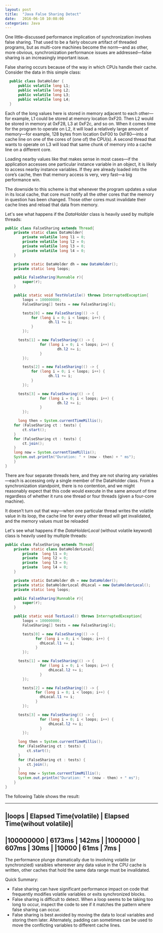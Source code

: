 ```yaml
---
layout: post
title:  "Java False Sharing Detect"
date:   2016-06-10 10:08:00
categories: Java
---
```


One little-discussed performance implication of synchronization involves false sharing. That used to be a fairly obscure artifact of threaded programs, but as multi-core machines become the norm—and as other, more obvious, synchronization performance issues are addressed—false sharing is an increasingly important issue.

False sharing occurs because of the way in which CPUs handle their cache. Consider the data in this simple class:

```java
  public class DataHolder {
      public volatile long L1;
      public volatile long L2;
      public volatile long L3;
      public volatile long L4;
  }
```
Each of the long values here is stored in memory adjacent to each other—for example, L1 could be stored at memory location 0xF20. Then L2 would be stored in memory at 0xF28, L3 at 0xF2c, and so on. When it comes time for the program to operate on L2, it will load a relatively large amount of memory—for example, 128 bytes from location 0xF00 to 0xF80—into a cache line on one of the cores of (one of) the CPU(s). A second thread that wants to operate on L3 will load that same chunk of memory into a cache line on a different core.

Loading nearby values like that makes sense in most cases—if the application accesses one particular instance variable in an object, it is likely to access nearby instance variables. If they are already loaded into the core’s cache, then that memory access is very, very fast—a big performance win.

The downside to this scheme is that whenever the program updates a value in its local cache, that core must notify all the other cores that the memory in question has been changed. Those other cores must invalidate their cache lines and reload that data from memory.

Let's see what happens if the *DataHolder* class is heavily used by multiple threads:

```java
public class FalseSharing extends Thread{
	private static class DataHolder{
		private volatile long l1 = 0;
		private volatile long l2 = 0;
		private volatile long l3 = 0;
		private volatile long l4 = 0;
	}

	private static DataHolder dh = new DataHolder();
	private static long loops;

	public FalseSharing(Runnable r){
		super(r);
	}

	public static void TestVolatile() throws InterruptedException{
		loops = 100000000;
		FalseSharing[] tests = new FalseSharing[4];

		tests[0] = new FalseSharing(() -> {
            for (long i = 0; i < loops; i++) {
                    dh.l1 += i;
            }
	    });

	  tests[1] = new FalseSharing(() -> {
	            for (long i = 0; i < loops; i++) {
	                    dh.l2 += i;
	            }
	    });

		tests[2] = new FalseSharing(() -> {
            for (long i = 0; i < loops; i++) {
                    dh.l1 += i;
            }
	    });

	  tests[3] = new FalseSharing(() -> {
	            for (long i = 0; i < loops; i++) {
	                    dh.l2 += i;
	            }
	    });

	  long then = System.currentTimeMillis();
    for (FalseSharing ct : tests) {
        ct.start();
    }
    for (FalseSharing ct : tests) {
        ct.join();
    }
    long now = System.currentTimeMillis();
    System.out.println("Duration: " + (now - then) + " ms");
	}
}
```

There are four separate threads here, and they are not sharing any variables—each is accessing only a single member of the DataHolder class. From a synchronization standpoint, there is no contention, and we might reasonably expect that this code would execute in the same amount of time regardless of whether it runs one thread or four threads (given a four-core machine).

It doesn’t turn out that way—when one particular thread writes the volatile value in its loop, the cache line for every other thread will get invalidated, and the memory values must be reloaded

Let's see what happens if the *DataHolderLocal* (without volatile keyword) class is heavily used by multiple threads:

```java
public class FalseSharing extends Thread{
  	private static class DataHolderLocal{
  		private  long l1 = 0;
  		private  long l2 = 0;
  		private  long l3 = 0;
  		private  long l4 = 0;
  	}

  	private static DataHolder dh = new DataHolder();
  	private static DataHolderLocal dhLocal = new DataHolderLocal();
  	private static long loops;

  	public FalseSharing(Runnable r){
  		super(r);
  	}

  	public static void TestLocal() throws InterruptedException{
  		loops = 100000000;
  		FalseSharing[] tests = new FalseSharing[4];

  		tests[0] = new FalseSharing(() -> {
              for (long i = 0; i < loops; i++) {
              	dhLocal.l1 += i;
              }
  	    });

  	  tests[1] = new FalseSharing(() -> {
  	            for (long i = 0; i < loops; i++) {
  	            	dhLocal.l2 += i;
  	            }
  	    });

  		tests[2] = new FalseSharing(() -> {
              for (long i = 0; i < loops; i++) {
              	dhLocal.l1 += i;
              }
  	    });

  	  tests[3] = new FalseSharing(() -> {
  	            for (long i = 0; i < loops; i++) {
  	            	dhLocal.l2 += i;
  	            }
  	    });

  	  long then = System.currentTimeMillis();
      for (FalseSharing ct : tests) {
          ct.start();
      }
      for (FalseSharing ct : tests) {
          ct.join();
      }
      long now = System.currentTimeMillis();
      System.out.println("Duration: " + (now - then) + " ms");
  	}
}
```

The following Table shows the result:

------------------------------------------------------------------------
|loops         | Elapsed Time(volatile) | Elapsed Time(wihout volatile)|
------------------------------------------------------------------------
|100000000     |     6173ms             |          142ms               |
|1000000       |     607ms              |           30ms               |
|10000         |     61ms               |           7ms                |
-----------------------------------------------------------------------

The performance plunge dramatically due to involving volatile (or synchronzied) varaibles whereever any data value in the CPU cache is written, other caches that hold the same data range must be invalidated.

Quick Summary:
* False sharing can have significant performance impact on code that frequently modifies volatile variables or exits synchronized blocks.
* False sharing is difficult to detect. When a loop seems to be taking too long to occur, inspect the code to see if it matches the pattern where false sharing can occur.
* False sharing is best avoided by moving the data to local variables and storing them later. Alternately, padding can sometimes can be used to move the conflicting variables to different cache lines.
